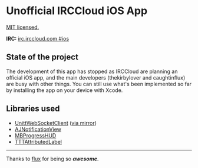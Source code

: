 # Unofficial IRCCloud iOS App
[MIT licensed.](http://adam.mit-license.org)

**IRC:** [irc.irccloud.com #ios](irc://irc.irccloud.com/#ios)

## State of the project
The development of this app has stopped as IRCCloud are planning an official iOS app, and the main developers (thekirbylover and caughtinflux) are busy with other things. You can still use what's been implemented so far by installing the app on your device with Xcode.

## Libraries used
* [UnittWebSocketClient](http://code.google.com/p/unitt) ([via mirror](https://github.com/kirbylover4000/UnittWebSocketClient))
* [AJNotificationView](https://github.com/ajerez/AJNotificationView)
* [MBProgressHUD](https://github.com/jdg/MBProgressHUD)
* [TTTAttributedLabel](https://github.com/mattt/TTTAttributedLabel)

---
Thanks to [flux](https://github.com/caughtinflux) for being so ***awesome***.
